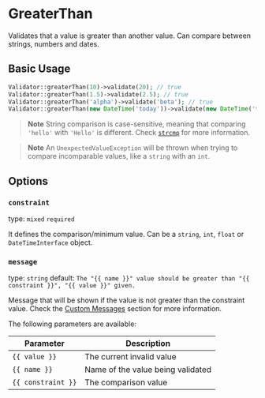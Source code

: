 # GreaterThan

Validates that a value is greater than another value. Can compare between strings, numbers and dates.

## Basic Usage

```php
Validator::greaterThan(10)->validate(20); // true
Validator::greaterThan(1.5)->validate(2.5); // true
Validator::greaterThan('alpha')->validate('beta'); // true
Validator::greaterThan(new DateTime('today'))->validate(new DateTime('tomorrow')); // true
```

> **Note**
> String comparison is case-sensitive, meaning that comparing `'hello'` with `'Hello'` is different. 
> Check [`strcmp`](https://www.php.net/manual/en/function.strcmp.php) for more information.

> **Note**
> An `UnexpectedValueException` will be thrown when trying to compare incomparable values, like a `string` with an `int`.

## Options

### `constraint`

type: `mixed` `required`

It defines the comparison/minimum value. Can be a `string`, `int`, `float` or `DateTimeInterface` object.

### `message`

type: `string` default: `The "{{ name }}" value should be greater than "{{ constraint }}", "{{ value }}" given.`

Message that will be shown if the value is not greater than the constraint value. 
Check the [Custom Messages]() section for more information.

The following parameters are available:

| Parameter          | Description                       |
|--------------------|-----------------------------------|
| `{{ value }}`      | The current invalid value         |
| `{{ name }}`       | Name of the value being validated |
| `{{ constraint }}` | The comparison value              |